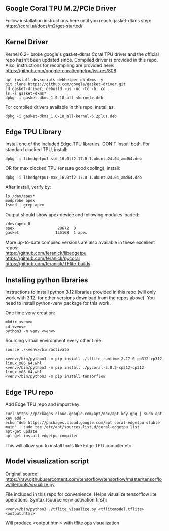 ## Google Coral TPU M.2/PCIe Driver

Follow installation instructions here until you reach gasket-dkms step: https://coral.ai/docs/m2/get-started/

## Kernel Driver
Kernel 6.2+ broke google's gasket-dkms Coral TPU driver and the official repo hasn't been updated since. Compiled driver is provided in this repo. Also, instructions for recompiling are provided here: https://github.com/google-coral/edgetpu/issues/808

```
apt install devscripts debhelper dh-dkms -y
git clone https://github.com/google/gasket-driver.git
cd gasket-driver; debuild -us -uc -tc -b; cd ..
ls -l gasket-dkms*
dpkg -i gasket-dkms_1.0-18_all-<kernel>.deb
```

For compiled drivers available in this repo, install as:
```
dpkg -i gasket-dkms_1.0-18_all-kernel-6.2plus.deb
```

## Edge TPU Library
Install one of the included Edge TPU libraries. DON'T install both. For standard clocked TPU, install:

```
dpkg -i libedgetpu1-std_16.0tf2.17.0-1.ubuntu24.04_amd64.deb
```
OR for max clocked TPU (ensure good cooling), install:
```
dpkg -i libedgetpu1-max_16.0tf2.17.0-1.ubuntu24.04_amd64.deb
```

After install, verify by:

```
ls /dev/apex*
modprobe apex
lsmod | grep apex
```

Output should show apex device and following modules loaded:
```
/dev/apex_0
apex                   28672  0
gasket                135168  1 apex
```

More up-to-date compiled versions are also available in these excellent repos: 
<br>https://github.com/feranick/libedgetpu
<br>https://github.com/feranick/pycoral
<br>https://github.com/feranick/TFlite-builds

## Installing python libraries

Instructions to install python 3.12 libraries provided in this repo (will only work with 3.12; for other versions download from the repos above). You need to install python<ver>-venv package for this work.

One time venv creation:
```
mkdir <venv>
cd <venv>
python3 -m venv <venv>
```

Sourcing virtual environment every other time:
```
source ./<venv>/bin/activate
```

```
<venv>/bin/python3 -m pip install ./tflite_runtime-2.17.0-cp312-cp312-linux_x86_64.whl
<venv>/bin/python3 -m pip install ./pycoral-2.0.2-cp312-cp312-linux_x86_64.whl
<venv>/bin/python3 -m pip install tensorflow
```

## Edge TPU repo

Add Edge TPU repo and import key:

```
curl https://packages.cloud.google.com/apt/doc/apt-key.gpg | sudo apt-key add -
echo "deb https://packages.cloud.google.com/apt coral-edgetpu-stable main" | sudo tee /etc/apt/sources.list.d/coral-edgetpu.list
apt-get update
apt-get install edgetpu-compiler
```

This will allow you to install tools like Edge TPU compiler etc.

## Model visualization script

Original source: https://raw.githubusercontent.com/tensorflow/tensorflow/master/tensorflow/lite/tools/visualize.py

File included in this repo for convenience. Helps visualize tensorflow lite operations. Syntax (source venv activation first):
```
<venv>/bin/python3 ./tflite_visualize.py <tflitemodel.tflite> <output.html>
```
Will produce <output.html> with tflite ops visualization
